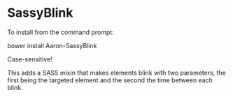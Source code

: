 SassyBlink
==========

To install from the command prompt:

bower install Aaron-SassyBlink

Case-sensitive!

This adds a SASS mixin that makes elements blink with two parameters, the first being the targeted element and the second the time between each blink.
